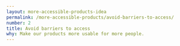 ```yaml
---
layout: more-accessible-products-idea
permalink: /more-accessible-products/avoid-barriers-to-access/
number: 2
title: Avoid barriers to access
why: Make our products more usable for more people.
---
```

